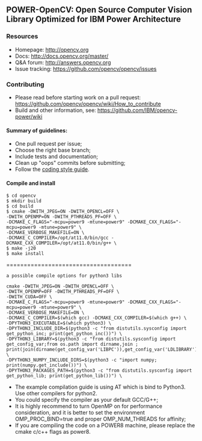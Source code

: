 ## POWER-OpenCV: Open Source Computer Vision Library Optimized for IBM Power Architecture

### Resources

* Homepage: <http://opencv.org>
* Docs: <http://docs.opencv.org/master/>
* Q&A forum: <http://answers.opencv.org>
* Issue tracking: <https://github.com/opencv/opencv/issues>

### Contributing

* Please read before starting work on a pull request: <https://github.com/opencv/opencv/wiki/How_to_contribute>
* Build and other information, see: <https://github.com/IBM/opencv-power/wiki>

#### Summary of guidelines:

* One pull request per issue;
* Choose the right base branch;
* Include tests and documentation;
* Clean up "oops" commits before submitting;
* Follow the [coding style guide](https://github.com/opencv/opencv/wiki/Coding_Style_Guide).


#### Compile and install
```
$ cd opencv
$ mkdir build
$ cd build
$ cmake -DWITH_JPEG=ON -DWITH_OPENCL=OFF \
-DWITH_OPENMP=ON -DWITH_PTHREADS_PF=OFF \
-DCMAKE_C_FLAGS="-mcpu=power9 -mtune=power9" -DCMAKE_CXX_FLAGS="-mcpu=power9 -mtune=power9" \
-DCMAKE_VERBOSE_MAKEFILE=ON \
-DCMAKE_C_COMPILER=/opt/at11.0/bin/gcc -DCMAKE_CXX_COMPILER=/opt/at11.0/bin/g++ \
$ make -j20
$ make install
```
====================================
```
a possible compile options for python3 libs

cmake -DWITH_JPEG=ON -DWITH_OPENCL=OFF \
-DWITH_OPENMP=OFF -DWITH_PTHREADS_PF=OFF \
-DWITH_CUDA=OFF \
-DCMAKE_C_FLAGS="-mcpu=power9 -mtune=power9" -DCMAKE_CXX_FLAGS="-mcpu=power9 -mtune=power9" \
-DCMAKE_VERBOSE_MAKEFILE=ON \
-DCMAKE_C_COMPILER=$(which gcc) -DCMAKE_CXX_COMPILER=$(which g++) \
-DPYTHON3_EXECUTABLE=$(which python3) \
-DPYTHON3_INCLUDE_DIR=$(python3 -c "from distutils.sysconfig import get_python_inc; print(get_python_inc())") \
-DPYTHON3_LIBRARY=$(python3 -c "from distutils.sysconfig import get_config_var;from os.path import dirname,join ; print(join(dirname(get_config_var('LIBPC')),get_config_var('LDLIBRARY')))") \
-DPYTHON3_NUMPY_INCLUDE_DIRS=$(python3 -c "import numpy; print(numpy.get_include())") \
-DPYTHON3_PACKAGES_PATH=$(python3 -c "from distutils.sysconfig import get_python_lib; print(get_python_lib())") \
```
* The example compilation guide is using AT which is bind to Python3. Use other compilers for python2.
* You could specify the compiler as your default GCC/G++;
* It is highly recommend to turn OpenMP on for performance consideration, and it is better to set the environment  OMP_PROC_BIND=true and proper OMP_NUM_THREADS for affinity;
* If you are compiling the code on a POWER8 machine, please replace the cmake c/c++ flags as power8.
